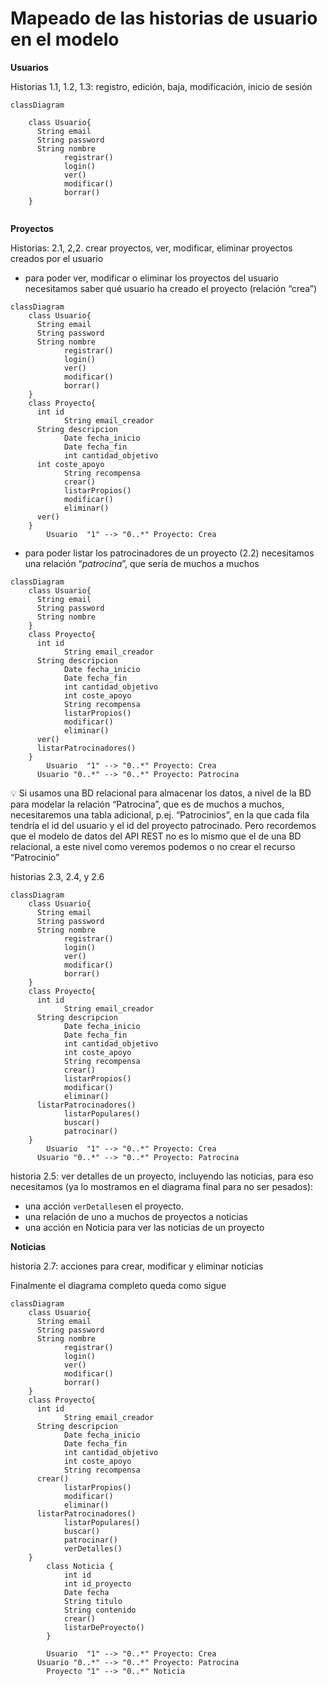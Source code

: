# Mapeado de las historias de usuario en el modelo

**Usuarios**

Historias 1.1, 1.2, 1.3: registro, edición, baja, modificación, inicio de sesión

```mermaid
classDiagram
    
    class Usuario{
      String email
      String password
      String nombre
			registrar()
			login()
			ver()
			modificar()
			borrar()
    }
    

```

**Proyectos**

Historias: 2.1, 2,2. crear proyectos, ver, modificar, eliminar proyectos creados por el usuario

- para poder ver, modificar o eliminar los proyectos del usuario necesitamos saber qué usuario ha creado el proyecto (relación “crea”)

```mermaid
classDiagram 
    class Usuario{
      String email
      String password
      String nombre
			registrar()
			login()
			ver()
			modificar()
			borrar()
    }
    class Proyecto{
      int id
			String email_creador
      String descripcion
			Date fecha_inicio
			Date fecha_fin
			int cantidad_objetivo
      int coste_apoyo
			String recompensa
			crear()
			listarPropios()
			modificar()
			eliminar()
      ver()
    }
		Usuario  "1" --> "0..*" Proyecto: Crea
```

- para poder listar los patrocinadores de un proyecto (2.2) necesitamos una relación “*patrocina*”, que sería de muchos a muchos

```mermaid
classDiagram 
    class Usuario{
      String email
      String password
      String nombre
    }
    class Proyecto{
      int id
			String email_creador
      String descripcion
			Date fecha_inicio
			Date fecha_fin
			int cantidad_objetivo
			int coste_apoyo
			String recompensa
			listarPropios()
			modificar()
			eliminar()
      ver()
      listarPatrocinadores()
    }
		Usuario  "1" --> "0..*" Proyecto: Crea
	  Usuario "0..*" --> "0..*" Proyecto: Patrocina
```

<aside>
💡 Si usamos una BD relacional para almacenar los datos, a nivel de la BD para modelar la relación “Patrocina”, que es de muchos a muchos, necesitaremos una tabla adicional, p.ej. “Patrocinios”, en la que cada fila tendría el id del usuario y el id del proyecto patrocinado. Pero recordemos que el modelo de datos del API REST no es lo mismo que el de una BD relacional, a este nivel como veremos podemos o no crear el recurso “Patrocinio”

</aside>

historias 2.3, 2.4, y 2.6

```mermaid
classDiagram 
    class Usuario{
      String email
      String password
      String nombre
			registrar()
			login()
			ver()
			modificar()
			borrar()
    }
    class Proyecto{
      int id
			String email_creador
      String descripcion
			Date fecha_inicio
			Date fecha_fin
			int cantidad_objetivo
			int coste_apoyo
			String recompensa
			crear()
			listarPropios()
			modificar()
			eliminar()
      listarPatrocinadores()
			listarPopulares()
			buscar()
			patrocinar()
    }
		Usuario  "1" --> "0..*" Proyecto: Crea
	  Usuario "0..*" --> "0..*" Proyecto: Patrocina
```

historia 2.5: ver detalles de un proyecto, incluyendo las noticias, para eso necesitamos (ya lo mostramos en el diagrama final para no ser pesados):

- una acción `verDetalles`en el proyecto.
- una relación de uno a muchos de proyectos a noticias
- una acción en Noticia para ver las noticias de un proyecto

**Noticias**

historia 2.7: acciones para crear, modificar y eliminar noticias

Finalmente el diagrama completo queda como sigue

```mermaid
classDiagram 
    class Usuario{
      String email
      String password
      String nombre
			registrar()
			login()
			ver()
			modificar()
			borrar()
    }
    class Proyecto{
      int id
			String email_creador
      String descripcion
			Date fecha_inicio
			Date fecha_fin
			int cantidad_objetivo
			int coste_apoyo
			String recompensa
      crear()
			listarPropios()
			modificar()
			eliminar()
      listarPatrocinadores()
			listarPopulares()
			buscar()
			patrocinar()
			verDetalles()
    }
		class Noticia {
			int id
			int id_proyecto
			Date fecha
			String titulo
			String contenido
			crear()
			listarDeProyecto()
		}

		Usuario  "1" --> "0..*" Proyecto: Crea
	  Usuario "0..*" --> "0..*" Proyecto: Patrocina
		Proyecto "1" --> "0..*" Noticia
```